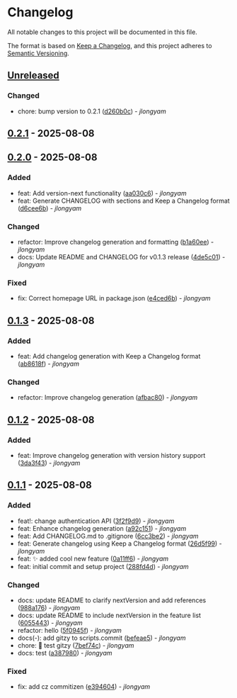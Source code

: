 # Changelog

All notable changes to this project will be documented in this file.

The format is based on [Keep a Changelog](https://keepachangelog.com/en/1.0.0/),
and this project adheres to [Semantic Versioning](https://semver.org/spec/v2.0.0.html).

## [Unreleased]

### Changed
- chore: bump version to 0.2.1 ([d260b0c](https://github.com/jlongyam/repo/commit/d260b0c)) - _jlongyam_


## [0.2.1] - 2025-08-08


## [0.2.0] - 2025-08-08

### Added
- feat: Add version-next functionality ([aa030c6](https://github.com/jlongyam/repo/commit/aa030c6)) - _jlongyam_
- feat: Generate CHANGELOG with sections and Keep a Changelog format ([d6cee6b](https://github.com/jlongyam/repo/commit/d6cee6b)) - _jlongyam_

### Changed
- refactor: Improve changelog generation and formatting ([b1a60ee](https://github.com/jlongyam/repo/commit/b1a60ee)) - _jlongyam_
- docs: Update README and CHANGELOG for v0.1.3 release ([4de5c01](https://github.com/jlongyam/repo/commit/4de5c01)) - _jlongyam_

### Fixed
- fix: Correct homepage URL in package.json ([e4ced6b](https://github.com/jlongyam/repo/commit/e4ced6b)) - _jlongyam_


## [0.1.3] - 2025-08-08

### Added
- feat: Add changelog generation with Keep a Changelog format ([ab8618f](https://github.com/jlongyam/repo/commit/ab8618f)) - _jlongyam_

### Changed
- refactor: Improve changelog generation ([afbac80](https://github.com/jlongyam/repo/commit/afbac80)) - _jlongyam_


## [0.1.2] - 2025-08-08

### Added
- feat: Improve changelog generation with version history support ([3da3f43](https://github.com/jlongyam/repo/commit/3da3f43)) - _jlongyam_


## [0.1.1] - 2025-08-08

### Added
- feat!: change authentication API ([3f2f9d9](https://github.com/jlongyam/repo/commit/3f2f9d9)) - _jlongyam_
- feat: Enhance changelog generation ([a92c151](https://github.com/jlongyam/repo/commit/a92c151)) - _jlongyam_
- feat: Add CHANGELOG.md to .gitignore ([6cc3be2](https://github.com/jlongyam/repo/commit/6cc3be2)) - _jlongyam_
- feat: Generate changelog using Keep a Changelog format ([26d5f99](https://github.com/jlongyam/repo/commit/26d5f99)) - _jlongyam_
- feat: ✨ added cool new feature ([0a11ff6](https://github.com/jlongyam/repo/commit/0a11ff6)) - _jlongyam_
- feat: initial commit and setup project ([288fd4d](https://github.com/jlongyam/repo/commit/288fd4d)) - _jlongyam_

### Changed
- docs: update README to clarify nextVersion and add references ([988a176](https://github.com/jlongyam/repo/commit/988a176)) - _jlongyam_
- docs: update README to include nextVersion in the feature list ([6055443](https://github.com/jlongyam/repo/commit/6055443)) - _jlongyam_
- refactor: hello ([5f0945f](https://github.com/jlongyam/repo/commit/5f0945f)) - _jlongyam_
- docs(-): add gitzy to scripts.commit ([befeae5](https://github.com/jlongyam/repo/commit/befeae5)) - _jlongyam_
- chore: 🤖 test gitzy ([7bef74c](https://github.com/jlongyam/repo/commit/7bef74c)) - _jlongyam_
- docs: test ([a387980](https://github.com/jlongyam/repo/commit/a387980)) - _jlongyam_

### Fixed
- fix: add cz commitizen ([e394604](https://github.com/jlongyam/repo/commit/e394604)) - _jlongyam_


[Unreleased]: https://github.com/jlongyam/repo/compare/v0.2.1...HEAD
[0.2.1]: https://github.com/jlongyam/repo/compare/v0.2.0...v0.2.1
[0.2.0]: https://github.com/jlongyam/repo/compare/v0.1.3...v0.2.0
[0.1.3]: https://github.com/jlongyam/repo/compare/v0.1.2...v0.1.3
[0.1.2]: https://github.com/jlongyam/repo/compare/v0.1.1...v0.1.2
[0.1.1]: https://github.com/jlongyam/repo/compare/vHEAD...v0.1.1

